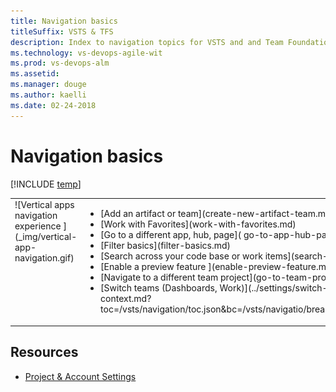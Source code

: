 ```yaml
---
title: Navigation basics
titleSuffix: VSTS & TFS 
description: Index to navigation topics for VSTS and and Team Foundation Server (TFS)  
ms.technology: vs-devops-agile-wit
ms.prod: vs-devops-alm
ms.assetid: 
ms.manager: douge
ms.author: kaelli
ms.date: 02-24-2018
---
```


# Navigation basics

[!INCLUDE [temp](../_shared/version-vsts-tfs-all-versions.md)]



<table>
<tbody valign="top">
<tr>
<td>
![Vertical apps navigation experience ](_img/vertical-app-navigation.gif)
</td>
<td>
<ul>
<li>[Add an artifact or team](create-new-artifact-team.md).</li>
<li>[Work with Favorites](work-with-favorites.md)</li>    
<li>[Go to a different app, hub, page]( go-to-app-hub-page.md)</li>   
<li>[Filter basics](filter-basics.md)</li>
<li>[Search across your code base or work items](search-basics.md)</li>
<li>[Enable a preview feature ](enable-preview-feature.md)</li>
<li>[Navigate to a different team project](go-to-team-project.md)</li> 
<li>[Switch teams (Dashboards, Work)](../settings/switch-team-context.md?toc=/vsts/navigation/toc.json&bc=/vsts/navigatio/breadcrumb/toc.json)</li>   
</ul>
</td>
</tr>
</tbody>
</table>
 




## Resources 

- [Project & Account Settings](../settings/index.md) 